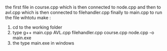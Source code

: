 the first file in course.cpp which is then connected to node.cpp and then to avl.cpp which is then connected to filehandler.cpp finally to main.cpp
to run the file wihtotu make :
1) cd to the working folder
2) type  g++ main.cpp AVL.cpp filehandler.cpp course.cpp node.cpp -o main.exe
3) the type main.exe in windows
